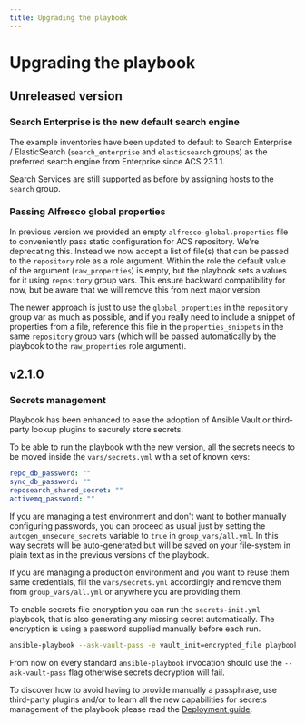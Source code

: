 ```yaml
---
title: Upgrading the playbook
---
```


# Upgrading the playbook

## Unreleased version

### Search Enterprise is the new default search engine

The example inventories have been updated to default to Search Enterprise /
ElasticSearch (`search_enterprise` and `elasticsearch` groups) as the preferred
search engine from Enterprise since ACS 23.1.1.

Search Services are still supported as before by assigning hosts to the `search`
group.

### Passing Alfresco global properties

In previous version we provided an empty `alfresco-global.properties` file to
conveniently pass static configuration for ACS repository. We're deprecating
this.
Instead we now accept a list of file(s) that can be passed to the `repository`
role as a role argument. Within the role the default value of the argument
(`raw_properties`) is empty, but the playbook sets a values for it using
`repository` group vars. This ensure backward compatibility for now, but be
aware that we will remove this from next major version.

The newer approach is just to use the `global_properties` in the `repository`
group var as much as possible, and if you really need to include a snippet of
properties from a file, reference this file in the `properties_snippets` in
the same `repository` group vars (which will be passed automatically by the
playbook to the `raw_properties` role argument).

## v2.1.0

### Secrets management

Playbook has been enhanced to ease the adoption of Ansible Vault or third-party
lookup plugins to securely store secrets.

To be able to run the playbook with the new version, all the secrets needs to be
moved inside the `vars/secrets.yml` with a set of known keys:

```yml
repo_db_password: ""
sync_db_password: ""
reposearch_shared_secret: ""
activemq_password: ""
```

If you are managing a test environment and don't want to bother manually
configuring passwords, you can proceed as usual just by setting the
`autogen_unsecure_secrets` variable to `true` in `group_vars/all.yml`. In this
way secrets will be auto-generated but will be saved on your file-system in
plain text as in the previous versions of the playbook.

If you are managing a production environment and you want to reuse them same
credentials, fill the `vars/secrets.yml` accordingly and remove them from
`group_vars/all.yml` or anywhere you are providing them.

To enable secrets file encryption you can run the `secrets-init.yml` playbook,
that is also generating any missing secret automatically. The encryption is
using a password supplied manually before each run.

```bash
ansible-playbook --ask-vault-pass -e vault_init=encrypted_file playbooks/secrets-init.yml
```

From now on every standard `ansible-playbook` invocation should use the
`--ask-vault-pass` flag otherwise secrets decryption will fail.

To discover how to avoid having to provide manually a passphrase, use
third-party plugins and/or to learn all the new capabilities for secrets
management of the playbook please read the [Deployment guide](deployment-guide.md#secrets-management).

